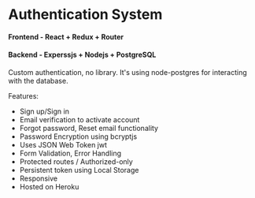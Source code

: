 # Authentication System
#### Frontend - React + Redux + Router
#### Backend - Experssjs + Nodejs + PostgreSQL

Custom authentication, no library.
It's using node-postgres for interacting with the database.

Features:
- Sign up/Sign in
- Email verification to activate account
- Forgot password, Reset email functionality
- Password Encryption using bcryptjs
- Uses JSON Web Token jwt
- Form Validation, Error Handling
- Protected routes / Authorized-only
- Persistent token using Local Storage
- Responsive
- Hosted on Heroku
